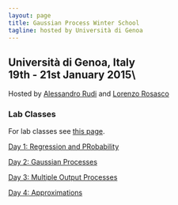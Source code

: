 ```yaml
---
layout: page
title: Gaussian Process Winter School
tagline: hosted by Università di Genoa
---
```


Università di Genoa, Italy\
 19th - 21st January 2015\
---------------------------

Hosted by [Alessandro Rudi](http://lcsl.mit.edu/#/people/rudi) and
[Lorenzo Rosasco](http://web.mit.edu/lrosasco/www/)


### Lab Classes

For lab classes see [this page](lab.html).


[Day 1: Regression and PRobability](./day1.html)

[Day 2: Gaussian Processes](./day2.html)

[Day 3: Multiple Output Processes](./day3.html)

[Day 4: Approximations](./day4.html)

